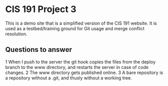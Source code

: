 CIS 191 Project 3
=================

This is a demo site that is a simplified version of the CIS 191 website. It is
used as a testbed/training ground for Git usage and merge conflict resolution.


Questions to answer
-----------------
  1 When I push to the server the git hook copies the files from the deploy branch to the www directory, and restarts the server in case of code changes.
  2 The www directory gets published online.
  3 A bare repository is a repository without a .git, and thusly without a working tree.
